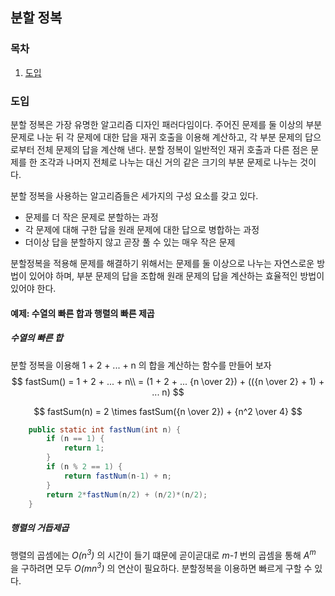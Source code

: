 ## 분할 정복

### 목차

1. [도입](#도입)

### 도입

분할 정복은 가장 유명한 알고리즘 디자인 패러다임이다. 주어진 문제를 둘 이상의 부분 문제로 나눈 뒤 각 문제에 대한 답을 재귀 호출을 이용해 계산하고, 각 부분 문제의 답으로부터 전체 문제의 답을 계산해 낸다. 분할 정복이 일반적인 재귀 호출과 다른 점은 문제를 한 조각과 나머지 전체로 나누는 대신 거의 같은 크기의 부분 문제로 나누는 것이다. 

분할 정복을 사용하는 알고리즘들은 세가지의 구성 요소를 갖고 있다.

- 문제를 더 작은 문제로 분할하는 과정
- 각 문제에 대해 구한 답을 원래 문제에 대한 답으로 병합하는 과정
- 더이상 답을 분할하지 않고 곧장 풀 수 있는 매우 작은 문제

분할정복을 적용해 문제를 해결하기 위해서는 문제를 둘 이상으로 나누는 자연스로운 방법이 있어야 하며, 부분 문제의 답을 조합해 원래 문제의 답을 계산하는 효율적인 방법이 있어야 한다.

#### 예제: 수열의 빠른 합과 행렬의 빠른 제곱

##### 수열의 빠른 합

분할 정복을 이용해 1 + 2 + ... + n 의 합을 계산하는 함수를 만들어 보자
$$
fastSum() = 1 + 2 + ... + n\\
					= (1 + 2 + ... {n \over 2}) + (({n \over 2} + 1) + ... n)
$$

$$
fastSum(n) = 2 \times fastSum({n \over 2}) + {n^2 \over 4}
$$

```java
    public static int fastNum(int n) {
        if (n == 1) {
            return 1;
        }
        if (n % 2 == 1) {
            return fastNum(n-1) + n;
        }
        return 2*fastNum(n/2) + (n/2)*(n/2);
    }
```

##### 행렬의 거듭제곱

행렬의 곱셈에는 *O(n<sup>3</sup>)* 의 시간이 들기 떄문에 곧이곧대로 *m-1* 번의 곱셈을 통해 *A<sup>m</sup>* 을 구하려면 모두 *O(mn<sup>3</sup>)* 의 연산이 필요하다. 분할정복을 이용하면 빠르게 구할 수 있다.

